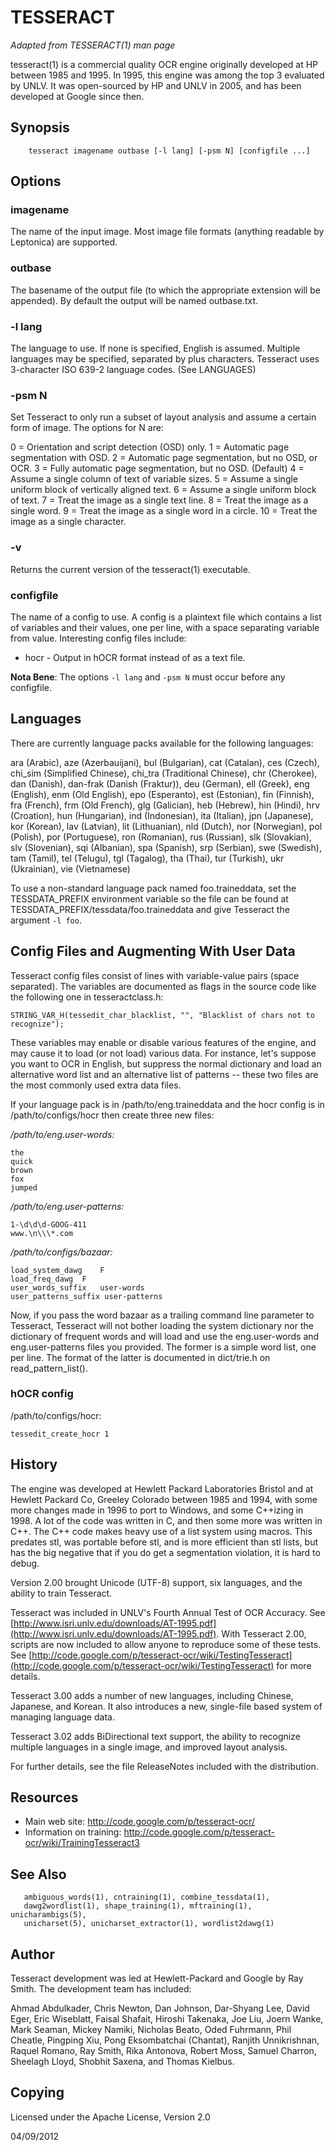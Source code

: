 # TESSERACT

*Adapted from TESSERACT(1) man page*

tesseract(1) is a commercial quality OCR engine originally developed at
HP between 1985 and 1995. In 1995, this engine was among the top 3
evaluated by UNLV. It was open-sourced by HP and UNLV in 2005, and has
been developed at Google since then.

## Synopsis

```shell
    tesseract imagename outbase [-l lang] [-psm N] [configfile ...]
```

## Options

### imagename
The name of the input image. Most image file formats (anything readable by Leptonica) are supported.

### outbase
The basename of the output file (to which the appropriate extension will be appended). By default the output will be named outbase.txt.

### -l lang
The language to use. If none is specified, English is assumed. Multiple languages may be specified, separated by plus characters. Tesseract uses 3-character ISO 639-2 language codes. (See LANGUAGES)

### -psm N
 Set Tesseract to only run a subset of layout analysis and assume a certain form of image. The options for N are:

0 = Orientation and script detection (OSD) only.
1 = Automatic page segmentation with OSD.
2 = Automatic page segmentation, but no OSD, or OCR.
3 = Fully automatic page segmentation, but no OSD. (Default)
4 = Assume a single column of text of variable sizes.
5 = Assume a single uniform block of vertically aligned text.
6 = Assume a single uniform block of text.
7 = Treat the image as a single text line.
8 = Treat the image as a single word.
9 = Treat the image as a single word in a circle.
10 = Treat the image as a single character.

### -v
Returns the current version of the tesseract(1) executable.

### configfile

The name of a config to use. A config is a plaintext file which contains a list of variables and their values, one per line, with a space separating variable from value. Interesting config files include:

- hocr - Output in hOCR format instead of as a text file.

**Nota Bene**: The options `-l lang` and `-psm N` must occur before any configfile.

## Languages
There are currently language packs available for the following
languages:

ara (Arabic), aze (Azerbauijani), bul (Bulgarian), cat (Catalan), ces
(Czech), chi_sim (Simplified Chinese), chi_tra (Traditional Chinese),
chr (Cherokee), dan (Danish), dan-frak (Danish (Fraktur)), deu
(German), ell (Greek), eng (English), enm (Old English), epo
(Esperanto), est (Estonian), fin (Finnish), fra (French), frm (Old
French), glg (Galician), heb (Hebrew), hin (Hindi), hrv (Croation), hun
(Hungarian), ind (Indonesian), ita (Italian), jpn (Japanese), kor
(Korean), lav (Latvian), lit (Lithuanian), nld (Dutch), nor
(Norwegian), pol (Polish), por (Portuguese), ron (Romanian), rus
(Russian), slk (Slovakian), slv (Slovenian), sqi (Albanian), spa
(Spanish), srp (Serbian), swe (Swedish), tam (Tamil), tel (Telugu), tgl
(Tagalog), tha (Thai), tur (Turkish), ukr (Ukrainian), vie (Vietnamese)

To use a non-standard language pack named foo.traineddata, set the TESSDATA_PREFIX environment variable so the file can be found at TESSDATA_PREFIX/tessdata/foo.traineddata and give Tesseract the argument `-l foo`.

## Config Files and Augmenting With User Data
Tesseract config files consist of lines with variable-value pairs (space separated). The variables are documented as flags in the source code like the following one in tesseractclass.h:

    STRING_VAR_H(tessedit_char_blacklist, "", "Blacklist of chars not to recognize");

These variables may enable or disable various features of the engine, and may cause it to load (or not load) various data. For instance, let's suppose you want to OCR in English, but suppress the normal dictionary and load an alternative word list and an alternative list of patterns -- these two files are the most commonly used extra data files.

If your language pack is in /path/to/eng.traineddata and the hocr config is in /path/to/configs/hocr then create three new files:

*/path/to/eng.user-words:*

    the
    quick
    brown
    fox
    jumped

*/path/to/eng.user-patterns:*

    1-\d\d\d-GOOG-411
    www.\n\\\*.com

*/path/to/configs/bazaar:*

    load_system_dawg	F
    load_freq_dawg	F
    user_words_suffix	user-words
    user_patterns_suffix user-patterns

Now, if you pass the word bazaar as a trailing command line parameter to Tesseract, Tesseract will not bother loading the system dictionary nor the dictionary of frequent words and will load and use the eng.user-words and eng.user-patterns files you provided. The former is a simple word list, one per line. The format of the latter is documented in dict/trie.h on read_pattern_list().

### hOCR config

/path/to/configs/hocr:

```
tessedit_create_hocr 1
```

## History
The engine was developed at Hewlett Packard Laboratories Bristol and at Hewlett Packard Co, Greeley Colorado between 1985 and 1994, with some more changes made in 1996 to port to Windows, and some C++izing in 1998. A lot of the code was written in C, and then some more was written in C++. The C++ code makes heavy use of a list system using macros. This predates stl, was portable before stl, and is more efficient than stl lists, but has the big negative that if you do get a segmentation violation, it is hard to debug.

Version 2.00 brought Unicode (UTF-8) support, six languages, and the ability to train Tesseract.

Tesseract was included in UNLV's Fourth Annual Test of OCR Accuracy. See [http://www.isri.unlv.edu/downloads/AT-1995.pdf](http://www.isri.unlv.edu/downloads/AT-1995.pdf). With Tesseract 2.00, scripts are now included to allow anyone to reproduce some of these tests. See [http://code.google.com/p/tesseract-ocr/wiki/TestingTesseract](http://code.google.com/p/tesseract-ocr/wiki/TestingTesseract) for more details.

Tesseract 3.00 adds a number of new languages, including Chinese, Japanese, and Korean. It also introduces a new, single-file based system of managing language data.

Tesseract 3.02 adds BiDirectional text support, the ability to recognize multiple languages in a single image, and improved layout analysis.

For further details, see the file ReleaseNotes included with the distribution.

## Resources
- Main web site: http://code.google.com/p/tesseract-ocr/
- Information on training: http://code.google.com/p/tesseract-ocr/wiki/TrainingTesseract3

## See Also
       ambiguous_words(1), cntraining(1), combine_tessdata(1),
       dawg2wordlist(1), shape_training(1), mftraining(1), unicharambigs(5),
       unicharset(5), unicharset_extractor(1), wordlist2dawg(1)

## Author
Tesseract development was led at Hewlett-Packard and Google by Ray Smith. The development team has included:

Ahmad Abdulkader, Chris Newton, Dan Johnson, Dar-Shyang Lee, David Eger, Eric Wiseblatt, Faisal Shafait, Hiroshi Takenaka, Joe Liu, Joern Wanke, Mark Seaman, Mickey Namiki, Nicholas Beato, Oded Fuhrmann, Phil Cheatle, Pingping Xiu, Pong Eksombatchai (Chantat), Ranjith Unnikrishnan, Raquel Romano, Ray Smith, Rika Antonova, Robert Moss, Samuel Charron, Sheelagh Lloyd, Shobhit Saxena, and Thomas Kielbus.

## Copying

Licensed under the Apache License, Version 2.0

04/09/2012
